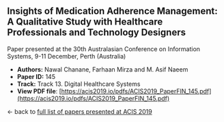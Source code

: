 ## Insights of Medication Adherence Management: A Qualitative Study with Healthcare Professionals and Technology Designers

Paper presented at the 30th Australasian Conference on Information Systems, 9-11 December, Perth (Australia)
- **Authors:** Nawal Chanane, Farhaan Mirza and M. Asif Naeem
- **Paper ID:** 145
- **Track:** Track 13. Digital Healthcare Systems
- **View PDF file**: [https://acis2019.io/pdfs/ACIS2019_PaperFIN_145.pdf](https://acis2019.io/pdfs/ACIS2019_PaperFIN_145.pdf)

&larr; back to [full list of papers presented at ACIS 2019](https://acis2019.io/)